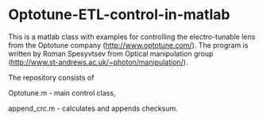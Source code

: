 # Optotune-ETL-control-in-matlab

This is a matlab class with examples for controlling the electro-tunable lens from the Optotune company (http://www.optotune.com/). The program is written by Roman Spesyvtsev from Optical manipulation group (http://www.st-andrews.ac.uk/~photon/manipulation/).

The repository consists of 
  
  Optotune.m - main control class,
  
  append_crc.m  - calculates and appends checksum.

